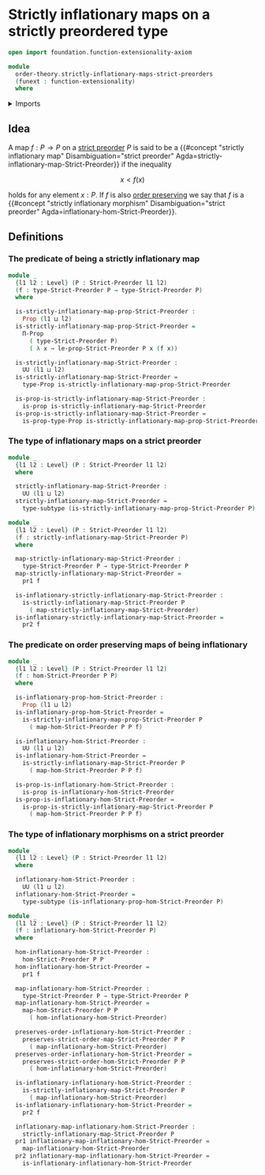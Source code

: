 # Strictly inflationary maps on a strictly preordered type

```agda
open import foundation.function-extensionality-axiom

module
  order-theory.strictly-inflationary-maps-strict-preorders
  (funext : function-extensionality)
  where
```

<details><summary>Imports</summary>

```agda
open import foundation.dependent-pair-types
open import foundation.propositions funext
open import foundation.subtypes funext
open import foundation.universe-levels

open import order-theory.strict-order-preserving-maps funext
open import order-theory.strict-preorders funext
```

</details>

## Idea

A map $f : P → P$ on a [strict preorder](order-theory.strict-preorders.md) $P$
is said to be a
{{#concept "strictly inflationary map" Disambiguation="strict preorder" Agda=strictly-inflationary-map-Strict-Preorder}}
if the inequality

$$
  x < f(x)
$$

holds for any element $x : P$. If $f$ is also
[order preserving](order-theory.strict-order-preserving-maps.md) we say that $f$
is a
{{#concept "strictly inflationary morphism" Disambiguation="strict preorder" Agda=inflationary-hom-Strict-Preorder}}.

## Definitions

### The predicate of being a strictly inflationary map

```agda
module _
  {l1 l2 : Level} (P : Strict-Preorder l1 l2)
  (f : type-Strict-Preorder P → type-Strict-Preorder P)
  where

  is-strictly-inflationary-map-prop-Strict-Preorder :
    Prop (l1 ⊔ l2)
  is-strictly-inflationary-map-prop-Strict-Preorder =
    Π-Prop
      ( type-Strict-Preorder P)
      ( λ x → le-prop-Strict-Preorder P x (f x))

  is-strictly-inflationary-map-Strict-Preorder :
    UU (l1 ⊔ l2)
  is-strictly-inflationary-map-Strict-Preorder =
    type-Prop is-strictly-inflationary-map-prop-Strict-Preorder

  is-prop-is-strictly-inflationary-map-Strict-Preorder :
    is-prop is-strictly-inflationary-map-Strict-Preorder
  is-prop-is-strictly-inflationary-map-Strict-Preorder =
    is-prop-type-Prop is-strictly-inflationary-map-prop-Strict-Preorder
```

### The type of inflationary maps on a strict preorder

```agda
module _
  {l1 l2 : Level} (P : Strict-Preorder l1 l2)
  where

  strictly-inflationary-map-Strict-Preorder :
    UU (l1 ⊔ l2)
  strictly-inflationary-map-Strict-Preorder =
    type-subtype (is-strictly-inflationary-map-prop-Strict-Preorder P)

module _
  {l1 l2 : Level} (P : Strict-Preorder l1 l2)
  (f : strictly-inflationary-map-Strict-Preorder P)
  where

  map-strictly-inflationary-map-Strict-Preorder :
    type-Strict-Preorder P → type-Strict-Preorder P
  map-strictly-inflationary-map-Strict-Preorder =
    pr1 f

  is-inflationary-strictly-inflationary-map-Strict-Preorder :
    is-strictly-inflationary-map-Strict-Preorder P
      ( map-strictly-inflationary-map-Strict-Preorder)
  is-inflationary-strictly-inflationary-map-Strict-Preorder =
    pr2 f
```

### The predicate on order preserving maps of being inflationary

```agda
module _
  {l1 l2 : Level} (P : Strict-Preorder l1 l2)
  (f : hom-Strict-Preorder P P)
  where

  is-inflationary-prop-hom-Strict-Preorder :
    Prop (l1 ⊔ l2)
  is-inflationary-prop-hom-Strict-Preorder =
    is-strictly-inflationary-map-prop-Strict-Preorder P
      ( map-hom-Strict-Preorder P P f)

  is-inflationary-hom-Strict-Preorder :
    UU (l1 ⊔ l2)
  is-inflationary-hom-Strict-Preorder =
    is-strictly-inflationary-map-Strict-Preorder P
      ( map-hom-Strict-Preorder P P f)

  is-prop-is-inflationary-hom-Strict-Preorder :
    is-prop is-inflationary-hom-Strict-Preorder
  is-prop-is-inflationary-hom-Strict-Preorder =
    is-prop-is-strictly-inflationary-map-Strict-Preorder P
      ( map-hom-Strict-Preorder P P f)
```

### The type of inflationary morphisms on a strict preorder

```agda
module _
  {l1 l2 : Level} (P : Strict-Preorder l1 l2)
  where

  inflationary-hom-Strict-Preorder :
    UU (l1 ⊔ l2)
  inflationary-hom-Strict-Preorder =
    type-subtype (is-inflationary-prop-hom-Strict-Preorder P)

module _
  {l1 l2 : Level} (P : Strict-Preorder l1 l2)
  (f : inflationary-hom-Strict-Preorder P)
  where

  hom-inflationary-hom-Strict-Preorder :
    hom-Strict-Preorder P P
  hom-inflationary-hom-Strict-Preorder =
    pr1 f

  map-inflationary-hom-Strict-Preorder :
    type-Strict-Preorder P → type-Strict-Preorder P
  map-inflationary-hom-Strict-Preorder =
    map-hom-Strict-Preorder P P
      ( hom-inflationary-hom-Strict-Preorder)

  preserves-order-inflationary-hom-Strict-Preorder :
    preserves-strict-order-map-Strict-Preorder P P
      ( map-inflationary-hom-Strict-Preorder)
  preserves-order-inflationary-hom-Strict-Preorder =
    preserves-strict-order-hom-Strict-Preorder P P
      ( hom-inflationary-hom-Strict-Preorder)

  is-inflationary-inflationary-hom-Strict-Preorder :
    is-strictly-inflationary-map-Strict-Preorder P
      ( map-inflationary-hom-Strict-Preorder)
  is-inflationary-inflationary-hom-Strict-Preorder =
    pr2 f

  inflationary-map-inflationary-hom-Strict-Preorder :
    strictly-inflationary-map-Strict-Preorder P
  pr1 inflationary-map-inflationary-hom-Strict-Preorder =
    map-inflationary-hom-Strict-Preorder
  pr2 inflationary-map-inflationary-hom-Strict-Preorder =
    is-inflationary-inflationary-hom-Strict-Preorder
```

